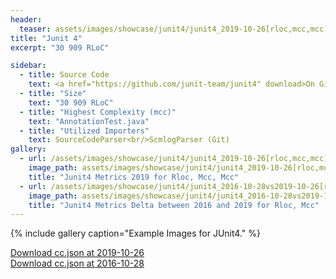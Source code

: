 ```yaml
---
header:
  teaser: assets/images/showcase/junit4/junit4_2019-10-26[rloc,mcc,mcc].png
title: "Junit 4"
excerpt: "30 909 RLoC"

sidebar:
  - title: Source Code
    text: <a href="https://github.com/junit-team/junit4" download>On Github</a>
  - title: "Size"
    text: "30 909 RLoC"
  - title: "Highest Complexity (mcc)"
    text: "AnnotationTest.java"
  - title: "Utilized Importers"
    text: SourceCodeParser<br/>ScmlogParser (Git)
gallery:
  - url: /assets/images/showcase/junit4/junit4_2019-10-26[rloc,mcc,mcc].png
    image_path: assets/images/showcase/junit4/junit4_2019-10-26[rloc,mcc,mcc].png
    title: "Junit4 Metrics 2019 for Rloc, Mcc, Mcc"
  - url: /assets/images/showcase/junit4/junit4_2016-10-28vs2019-10-26[rloc,mcc,mcc].png
    image_path: assets/images/showcase/junit4/junit4_2016-10-28vs2019-10-26[rloc,mcc,mcc].png
    title: "Junit4 Metrics Delta between 2016 and 2019 for Rloc, Mcc"
---
```


{% include gallery caption="Example Images for JUnit4." %}

<!--
I would have liked this link to be in the sidebar but liquid properties don't work there.
I would also have liked this to be a markdown link but then the browser tries to open it instead of "download"ing it.
 -->

<a href="{{site.baseurl}}/assets/ccjson/showcase/junit4/junit4_2019-10-26.cc.json" download>Download cc.json at 2019-10-26</a><br/>
<a href="{{site.baseurl}}/assets/ccjson/showcase/junit4/junit4_2016-10-28.cc.json" download>Download cc.json at 2016-10-28</a>
